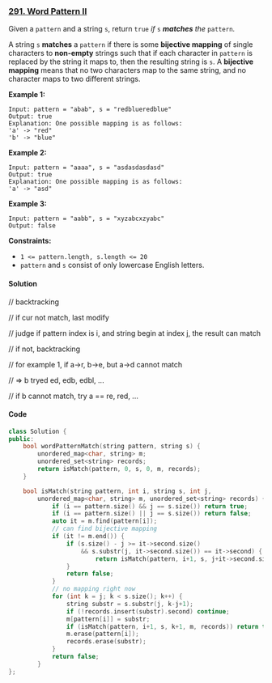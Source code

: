 ### [291. Word Pattern II](https://leetcode.com/problems/word-pattern-ii/)

Given a `pattern` and a string `s`, return `true` *if* `s` ***matches** the* `pattern`*.*

A string `s` **matches** a `pattern` if there is some **bijective mapping** of single characters to **non-empty** strings such that if each character in `pattern` is replaced by the string it maps to, then the resulting string is `s`. A **bijective mapping** means that no two characters map to the same string, and no character maps to two different strings.

 

**Example 1:**

```
Input: pattern = "abab", s = "redblueredblue"
Output: true
Explanation: One possible mapping is as follows:
'a' -> "red"
'b' -> "blue"
```

**Example 2:**

```
Input: pattern = "aaaa", s = "asdasdasdasd"
Output: true
Explanation: One possible mapping is as follows:
'a' -> "asd"
```

**Example 3:**

```
Input: pattern = "aabb", s = "xyzabcxzyabc"
Output: false
```

 

**Constraints:**

- `1 <= pattern.length, s.length <= 20`
- `pattern` and `s` consist of only lowercase English letters.

#### Solution

// backtracking

// if cur not match, last modify

// judge if pattern index is i, and string begin at index j, the result can match

// if not, backtracking

// for example 1, if a->r, b->e, but a->d cannot match

// => b tryed ed, edb, edbl, ...

// if b cannot match, try a == re, red, ...

#### Code

```c++
class Solution {
public:
    bool wordPatternMatch(string pattern, string s) {
        unordered_map<char, string> m;
        unordered_set<string> records;
        return isMatch(pattern, 0, s, 0, m, records);
    }

    bool isMatch(string pattern, int i, string s, int j, 
        unordered_map<char, string> m, unordered_set<string> records) {
            if (i == pattern.size() && j == s.size()) return true;
            if (i == pattern.size() || j == s.size()) return false;
            auto it = m.find(pattern[i]);
            // can find bijective mapping
            if (it != m.end()) {
                if (s.size() - j >= it->second.size()
                    && s.substr(j, it->second.size()) == it->second) {
                        return isMatch(pattern, i+1, s, j+it->second.size(), m, records);
                }
                return false;
            }
            // no mapping right now
            for (int k = j; k < s.size(); k++) {
                string substr = s.substr(j, k-j+1);
                if (!records.insert(substr).second) continue;
                m[pattern[i]] = substr;
                if (isMatch(pattern, i+1, s, k+1, m, records)) return true;
                m.erase(pattern[i]);
                records.erase(substr);
            }
            return false;
        }
};
```



